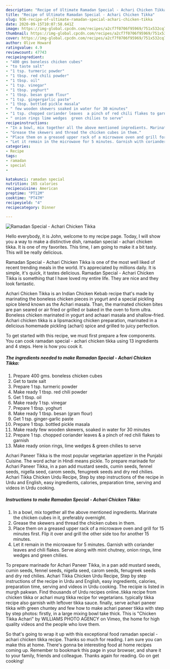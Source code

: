 ```yaml
---
description: "Recipe of Ultimate Ramadan Special - Achari Chicken Tikka"
title: "Recipe of Ultimate Ramadan Special - Achari Chicken Tikka"
slug: 936-recipe-of-ultimate-ramadan-special-achari-chicken-tikka
date: 2020-09-15T10:07:58.641Z
image: https://img-global.cpcdn.com/recipes/a2cf7f0706f95969/751x532cq70/ramadan-special-achari-chicken-tikka-recipe-main-photo.jpg
thumbnail: https://img-global.cpcdn.com/recipes/a2cf7f0706f95969/751x532cq70/ramadan-special-achari-chicken-tikka-recipe-main-photo.jpg
cover: https://img-global.cpcdn.com/recipes/a2cf7f0706f95969/751x532cq70/ramadan-special-achari-chicken-tikka-recipe-main-photo.jpg
author: Olive Howard
ratingvalue: 4.9
reviewcount: 47743
recipeingredient:
- "400 gms boneless chicken cubes"
- "to taste salt"
- "1 tsp. turmeric powder"
- "1 tbsp. red chili powder"
- "1 tbsp. oil"
- "1 tsp. vinegar"
- "1 tbsp. yoghurt"
- "1 tbsp. besan gram flour"
- "1 tsp. gingergarlic paste"
- "1 tbsp. bottled pickle masala"
- " few wooden skewers soaked in water for 30 minutes"
- "1 tsp. chopped coriander leaves  a pinch of red chili flakes to garnish"
- " onion rings lime wedges  green chilies to serve"
recipeinstructions:
- "In a bowl, mix together all the above mentioned ingredients. Marinate the chicken cubes in it, preferably overnight."
- "Grease the skewers and thread the chicken cubes in them."
- "Place them on a greased upper rack of a microwave oven and grill for 15 minutes first. Flip it over and grill the other side too for another 15 minutes."
- "Let it remain in the microwave for 5 minutes. Garnish with coriander leaves and chili flakes. Serve along with mint chutney, onion rings, lime wedges and green chilies."
categories:
- Recipe
tags:
- ramadan
- special
- 

katakunci: ramadan special  
nutrition: 165 calories
recipecuisine: American
preptime: "PT12M"
cooktime: "PT47M"
recipeyield: "4"
recipecategory: Dinner

---
```



![Ramadan Special - Achari Chicken Tikka](https://img-global.cpcdn.com/recipes/a2cf7f0706f95969/751x532cq70/ramadan-special-achari-chicken-tikka-recipe-main-photo.jpg)

Hello everybody, it is John, welcome to my recipe page. Today, I will show you a way to make a distinctive dish, ramadan special - achari chicken tikka. It is one of my favorites. This time, I am going to make it a bit tasty. This will be really delicious.

Ramadan Special - Achari Chicken Tikka is one of the most well liked of recent trending meals in the world. It's appreciated by millions daily. It is simple, it's quick, it tastes delicious. Ramadan Special - Achari Chicken Tikka is something that I have loved my entire life. They are nice and they look fantastic.

Achari Chicken Tikka is an Indian Chicken Kebab recipe that&#39;s made by marinating the boneless chicken pieces in yogurt and a special pickling spice blend known as the Achari masala. Than, the marinated chicken bites are pan seared or air fried or grilled or baked in the oven to form ultra. Boneless chicken marinated in yogurt and achaari masala and shallow-fried. Achari chicken tikka is a lipsmacking chicken preparation, marinated in a delicious homemade pickling (achari) spice and grilled to juicy perfection.


To get started with this recipe, we must first prepare a few components. You can cook ramadan special - achari chicken tikka using 13 ingredients and 4 steps. Here is how you cook it.

<!--inarticleads1-->

##### The ingredients needed to make Ramadan Special - Achari Chicken Tikka:

1. Prepare 400 gms. boneless chicken cubes
1. Get to taste salt
1. Prepare 1 tsp. turmeric powder
1. Make ready 1 tbsp. red chili powder
1. Get 1 tbsp. oil
1. Make ready 1 tsp. vinegar
1. Prepare 1 tbsp. yoghurt
1. Make ready 1 tbsp. besan (gram flour)
1. Get 1 tsp. ginger-garlic paste
1. Prepare 1 tbsp. bottled pickle masala
1. Make ready  few wooden skewers, soaked in water for 30 minutes
1. Prepare 1 tsp. chopped coriander leaves &amp; a pinch of red chili flakes to garnish
1. Make ready  onion rings, lime wedges &amp; green chilies to serve


Achari Paneer Tikka is the most popular vegetarian appetizer in the Punjabi Cuisine. The word achar in Hindi means pickle. To prepare marinade for Achari Paneer Tikka, in a pan add mustard seeds, cumin seeds, fennel seeds, nigella seed, carom seeds, fenugreek seeds and dry red chilies. Achari Tikka Chicken Urdu Recipe, Step by step instructions of the recipe in Urdu and English, easy ingredients, calories, preparation time, serving and videos in Urdu cooking. 

<!--inarticleads2-->

##### Instructions to make Ramadan Special - Achari Chicken Tikka:

1. In a bowl, mix together all the above mentioned ingredients. Marinate the chicken cubes in it, preferably overnight.
1. Grease the skewers and thread the chicken cubes in them.
1. Place them on a greased upper rack of a microwave oven and grill for 15 minutes first. Flip it over and grill the other side too for another 15 minutes.
1. Let it remain in the microwave for 5 minutes. Garnish with coriander leaves and chili flakes. Serve along with mint chutney, onion rings, lime wedges and green chilies.


To prepare marinade for Achari Paneer Tikka, in a pan add mustard seeds, cumin seeds, fennel seeds, nigella seed, carom seeds, fenugreek seeds and dry red chilies. Achari Tikka Chicken Urdu Recipe, Step by step instructions of the recipe in Urdu and English, easy ingredients, calories, preparation time, serving and videos in Urdu cooking. The recipie is listed in murgh pakwan. Find thousands of Urdu recipes online..tikka recipe from chicken tikka or achari murg tikka recipe for vegetarians. typically tikka recipe also garnish with leftover tikka sauce. finally, serve achari paneer tikka with green chuntey and few how to make achari paneer tikka with step by step photos: firstly, in a large mixing bowl take thick. This is &#34;Chicken Tikka Achari&#34; by WILLIAMS PHOTO AGENCY on Vimeo, the home for high quality videos and the people who love them. 

So that's going to wrap it up with this exceptional food ramadan special - achari chicken tikka recipe. Thanks so much for reading. I am sure you can make this at home. There's gonna be interesting food at home recipes coming up. Remember to bookmark this page in your browser, and share it to your family, friends and colleague. Thanks again for reading. Go on get cooking!
